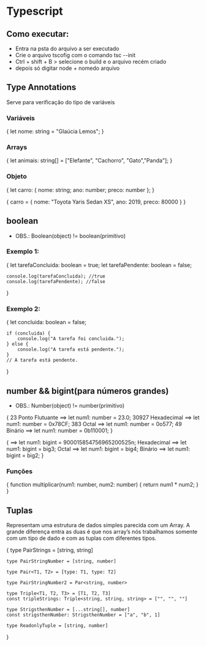 # Typescript

## Como executar:
- Entra na psta do arquivo a ser executado
- Crie o arquivo tscofig com o comando tsc --init
- Ctrl + shift + B > selecione o build e o arquivo recém criado
- depois só digitar node + nomedo arquivo

## Type Annotations
Serve para verificação do tipo de variáveis

### Variáveis
{
    let nome: string = "Glaúcia Lemos";
}

### Arrays
{
    let animais: string[] = ["Elefante", "Cachorro", "Gato","Panda"];
}

### Objeto
{
    let carro: {
        nome: string;
        ano: number;
        preco: number
    };
}

{
    carro = { nome: "Toyota Yaris Sedan XS", ano: 2019, preco: 80000 }
}


## boolean

- OBS.: Boolean(object) != boolean(primitivo)

### Exemplo 1:

{
    let tarefaConcluida: boolean = true;
    let tarefaPendente: boolean = false;
    
    console.log(tarefaConcluida); //true
    console.log(tarefaPendente); //false
}

### Exemplo 2:

{
    let concluida: boolean = false;

    if (concluida) {
        console.log("A tarefa foi concluida.");
    } else {
        console.log("A tarefa está pendente.");
    }
    // A tarefa está pendente.
}

## number && bigint(para números grandes)

- OBS.: Number(object) != number(primitivo)

{
    23 Ponto Flutuante ==> let num1: number = 23.0;
    30927 Hexadecimal ==> let num1: number = 0x78CF;
    383 Octal ==> let num1: number = 0o577;
    49 Binário ==> let num1: number = 0b110001;
}

{
    ==> let num1: bigint = 900015854756965200525n;
    Hexadecimal ==> let num1: bigint = big3;
    Octal ==> let num1: bigint = big4;
    Binário ==> let num1: bigint = big2;
}

### Funções
{
    function multiplicar(num1: number, num2: number) {
        return num1 * num2;
    }
}

## Tuplas
Representam uma estrutura de dados simples parecida com um Array. A grande diferença entra as duas é que nos array’s nós trabalhamos somente com um tipo de dado e com as tuplas com diferentes tipos.

{
    type PairStrings = [string, string]

    type PairStringNumber = [string, number]

    type Pair<T1, T2> = [type: T1, type: T2]

    type PairStringNumber2 = Par<string, number>

    type Triple<T1, T2, T3> = [T1, T2, T3]
    const tripleStrings: Triple<string, string, string> = ["", "", ""]

    type StrigsthenNumber = [...string[], number]
    const strigsthenNumber: StrigsthenNumber = ["a", "b", 1]

    type ReadonlyTuple = [string, number]
}
